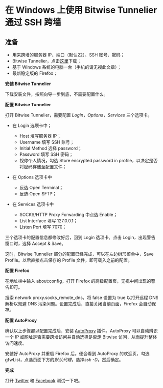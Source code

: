 在 Windows 上使用 Bitwise Tunnelier 通过 SSH 跨墙
=======================

准备
------
* 用来跨墙的服务器 IP、端口（默认22）、SSH 账号、密码；
* Bitwise Tunnelier，点击[这里](http://cloud.github.com/downloads/AntiGameZ/AntiNote/Tunnelier-Inst.exe.zip)下载；
* 基于 Windows 系统的电脑一台（手机的请无视此文章）；
* 最新稳定版的 Firefox；

__安装 Bitwise Tunnelier__

下载安装文件，按照向导一步到底，不需要配置什么。

__配置 Bitwise Tunnelier__

打开 Bitwise Tunnelier，需要配置 *Login*，*Options*，*Services* 三个选项卡。

* 在 Login 选项卡中；
	* Host 填写服务器 IP；
	* Username 填写 SSH 账号；
	* Initial Method 选择 password；
	* Password 填写 SSH 密码；
	* 视你个人情况，勾选 Store encrypted password in profile，以决定是否将密码存储至配置文件；

* 在 Options 选项卡中
	* 反选 Open Terminal；
	* 反选 Open SFTP；

* 在 Services 选项卡中
	* SOCKS/HTTP Proxy Forwarding 中点选 Enable；
	* List Interface 填写 127.0.0.1；
	* Listen Port 填写 7070；
	
三个选项卡的配置信息都修改好后，回到 Login 选项卡，点击 Login，出现警告窗口时，选择 Accept & Save。

这时，Bitwise Tunnelier 部分的配置已经完成，可以在左边树形菜单中，Save Profile。以后直接点击保存的 Profile 文件，即可载入之前的配置。

__配置 Firefox__

在地址栏中输入 about:config，打开 Firefox 的高级配置页，无视中间出现的警告即可。

搜索 network.proxy.socks_remote_dns，将 false 设置为 true 以打开远程 DNS 解析以规避 DNS 污染问题。设置完成后，直接关闭当前页面，Firefox 会自动保存。

__配置 AutoProxy__

确认以上步骤都以配置完成后，安装 [AutoProxy](https://addons.mozilla.org/zh-cn/firefox/addon/autoproxy/) 插件。AutoProxy 可以自动辨识一个 IP 或网址是否需要跨墙访问并自动选择是否走 Bitwise 访问，从而提升整体访问速度。

安装好 AutoProxy 并重启 Firefox 后，便会看到 AutoProxy 的欢迎页，勾选 gfwList，点选页面下方的*默认代理*，选择*ssh -D*，然后确定。

__完成__

打开 [Twitter](http://www.twitter.com) 和 [Facebook](http://www.facebook.com) 测试一下吧。


